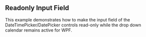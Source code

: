 ## Readonly Input Field
This example demonstrates how to make the input field of the DateTimePicker/DatePicker controls read-only while the drop down calendar 
remains active for WPF.

[//]: <keywords: datetimepicker, datepicker, calendar>